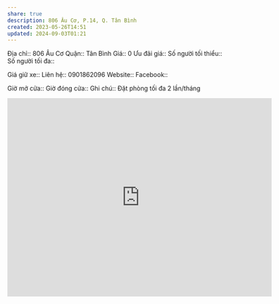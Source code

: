 ```yaml
---
share: true
description: 806 Âu Cơ, P.14, Q. Tân Bình
created: 2023-05-26T14:51
updated: 2024-09-03T01:21
---
```

Địa chỉ:: 806 Âu Cơ
Quận:: Tân Bình
Giá:: 0
Ưu đãi giá:: 
Số người tối thiểu:: 
Số người tối đa:: 
 
Giá giữ xe:: 
Liên hệ:: 0901862096
Website::
Facebook::

Giờ mở cửa::
Giờ đóng cửa::
Ghi chú:: Đặt phòng tối đa 2 lần/tháng

<iframe src="https://www.google.com/maps/embed?pb=!1m18!1m12!1m3!1d3919.257019819968!2d106.63725167511758!3d10.791616358913204!2m3!1f0!2f0!3f0!3m2!1i1024!2i768!4f13.1!3m3!1m2!1s0x31752eb274d2880f%3A0x22c060ddea9b8f46!2zQ8O0bmcgVHkgQ1AgxJDhuqd1IFTGsCBQaMOhdCBUcmnhu4NuIFRoxrDGoW5nIE3huqFpIFZp4buFbiDEkMO0bmcu!5e0!3m2!1sen!2s!4v1724399970068!5m2!1sen!2s" width="600" height="450" style="border:0;" allowfullscreen="" loading="lazy" referrerpolicy="no-referrer-when-downgrade"></iframe>